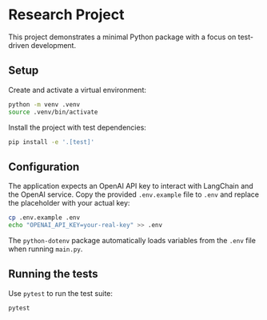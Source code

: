 # Research Project

This project demonstrates a minimal Python package with a focus on test-driven development.

## Setup

Create and activate a virtual environment:

```bash
python -m venv .venv
source .venv/bin/activate
```

Install the project with test dependencies:

```bash
pip install -e '.[test]'
```

## Configuration

The application expects an OpenAI API key to interact with LangChain and the
OpenAI service. Copy the provided `.env.example` file to `.env` and replace the
placeholder with your actual key:

```bash
cp .env.example .env
echo "OPENAI_API_KEY=your-real-key" >> .env
```

The `python-dotenv` package automatically loads variables from the `.env` file
when running `main.py`.

## Running the tests

Use `pytest` to run the test suite:

```bash
pytest
```
